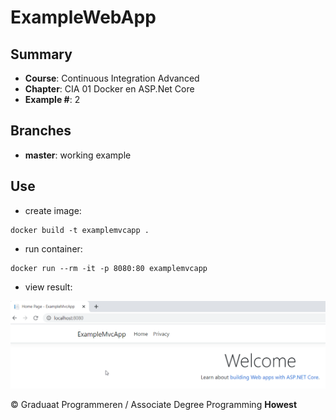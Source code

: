 # ExampleWebApp

## Summary
* **Course**: Continuous Integration Advanced
* **Chapter**: CIA 01 Docker en ASP.Net Core
* **Example #**: 2

## Branches
* **master**: working example

## Use

* create image: 
````
docker build -t examplemvcapp .
````
* run container: 
````
docker run --rm -it -p 8080:80 examplemvcapp
````

* view result: 


![result](localhost_8080.png)




&copy; Graduaat Programmeren / Associate Degree Programming
**Howest**
  